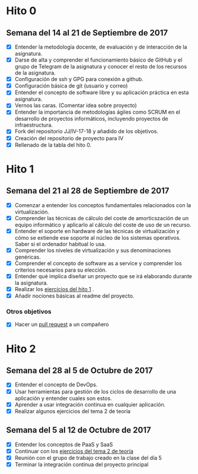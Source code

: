 # Hito 0

## Semana del 14 al 21 de Septiembre de 2017

- [x] Entender la metodología docente, de evaluación y de interacción de la asignatura.
- [x] Darse de alta y comprender el funcionamiento básico de GitHub y el grupo de Telegram de la asignatura y conocer el resto de los recursos de la asignatura.
- [x] Configuración de ssh y GPG para conexión a github.
- [x] Configuración básica de git (usuario y correo)
- [x] Entender el concepto de software libre y su aplicación práctica en esta asignatura.
- [x] Vernos las caras. (Comentar idea sobre proyecto)
- [x] Entender la importancia de metodologías ágiles como SCRUM en el desarrollo de proyectos informáticos, incluyendo proyectos de infraestructura.
- [x] Fork del repositorio JJ/IV-17-18 y añadido de los objetivos.
- [x] Creación del repositorio de proyecto para IV
- [x] Rellenado de la tabla del hito 0.

# Hito 1

## Semana del 21 al 28 de Septiembre de 2017

- [x] Comenzar a entender los conceptos fundamentales relacionados con la virtualización.
- [x] Comprender las técnicas de cálculo del coste de amorticszación de un equipo informático y aplicarlo al cálculo del coste de uso de un recurso.
- [x] Entender el soporte en hardware de las técnicas de virtualización y cómo se extiende ese soporte al núcleo de los sistemas operativos. Saber si el ordenador habitual lo usa.
- [x] Comprender los niveles de virtualización y sus denominaciones genéricas.
- [x] Comprender el concepto de software as a service y comprender los criterios necesarios para su elección.
- [x] Entender qué implica diseñar un proyecto que se irá elaborando durante la asignatura.
- [x] Realizar los [ejercicios del hito 1](https://github.com/lulivi/autoevaluacion-IV/blob/master/ejercicios_tema_1.md) .
- [x] Añadir nociones básicas al readme del proyecto.

### Otros objetivos

- [x] Hacer un [pull request](https://github.com/mirismr/ejerciciosIV/pull/8) a un compañero


# Hito 2

## Semana del 28 al 5 de Octubre de 2017

- [x] Entender el concepto de DevOps.
- [x] Usar herramientas para gestión de los ciclos de desarrollo de una aplicación y entender cuales son estos.
- [x] Aprender a usar integración continua en cualquier aplicación.
- [x] Realizar algunos ejercicios del tema 2 de teoría

## Semana del 5 al 12 de Octubre de 2017

- [x] Entender los conceptos de PaaS y SaaS
- [x] Continuar con los [ejercicios del tema 2 de teoría](https://github.com/lulivi/autoevaluacion-IV/blob/master/ejercicios_tema_2.md)
- [x] Reunión con el grupo de trabajo creado en la clase del día 5
- [x] Terminar la integración contínua del proyecto principal
